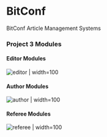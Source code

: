# BitConf
BitConf  Article  Management  Systems

### Project 3 Modules

#### Editor Modules
![editor | width=100](editor.gif) 
#### Author Modules
![author | width=100](author.gif)
#### Referee Modules
![referee | width=100](referee.gif) 
